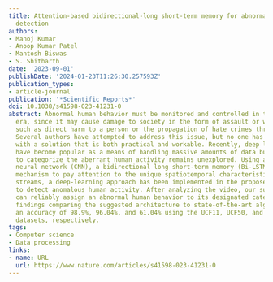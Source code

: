 ```yaml
---
title: Attention-based bidirectional-long short-term memory for abnormal human activity
  detection
authors:
- Manoj Kumar
- Anoop Kumar Patel
- Mantosh Biswas
- S. Shitharth
date: '2023-09-01'
publishDate: '2024-01-23T11:26:30.257593Z'
publication_types:
- article-journal
publication: '*Scientific Reports*'
doi: 10.1038/s41598-023-41231-0
abstract: Abnormal human behavior must be monitored and controlled in today’s technology-driven
  era, since it may cause damage to society in the form of assault or web-based violence,
  such as direct harm to a person or the propagation of hate crimes through the internet.
  Several authors have attempted to address this issue, but no one has yet come up
  with a solution that is both practical and workable. Recently, deep learning models
  have become popular as a means of handling massive amounts of data but their potential
  to categorize the aberrant human activity remains unexplored. Using a convolutional
  neural network (CNN), a bidirectional long short-term memory (Bi-LSTM), and an attention
  mechanism to pay attention to the unique spatiotemporal characteristics of raw video
  streams, a deep-learning approach has been implemented in the proposed framework
  to detect anomalous human activity. After analyzing the video, our suggested architecture
  can reliably assign an abnormal human behavior to its designated category. Analytic
  findings comparing the suggested architecture to state-of-the-art algorithms reveal
  an accuracy of 98.9%, 96.04%, and 61.04% using the UCF11, UCF50, and subUCF crime
  datasets, respectively.
tags:
- Computer science
- Data processing
links:
- name: URL
  url: https://www.nature.com/articles/s41598-023-41231-0
---
```

